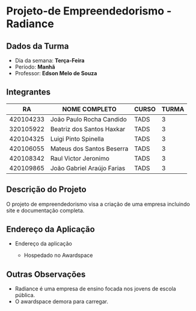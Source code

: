 # Projeto-de Empreendedorismo - Radiance

## Dados da Turma
* Dia da semana: **Terça-Feira**
* Período: **Manhã** 
* Professor: **Edson Melo de Souza**

## Integrantes
| RA   | NOME COMPLETO | CURSO | TURMA |
|------|---------------|-------|-------|
| 420104233  |  João Paulo Rocha Candido         | TADS  | 3 |
| 320105922  | Beatriz dos Santos Haxkar         | TADS  | 3 |
| 420104325  |  Luigi Pinto Spinella             | TADS  | 3 |
| 420106055  |  Mateus dos Santos Beserra        | TADS  | 3 | 
| 420108342  |  Raul Victor Jeronimo             | TADS  | 3 | 
| 420109865  | João Gabriel Araújo Farias        | TADS  | 3 | 



## Descrição do Projeto 
O projeto de empreendedorismo visa a criação de uma empresa incluindo site e documentação completa. 

## Endereço da Aplicação

* Endereço da aplicação  
	
	+ Hospedado no Awardspace 

## Outras Observações 

+ Radiance é uma empresa de ensino focada nos jovens de escola pública.
+ O awardspace demora para carregar.
